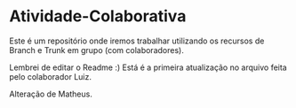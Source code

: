 # Atividade-Colaborativa
Este é um repositório onde iremos trabalhar utilizando os recursos de Branch e Trunk em grupo (com colaboradores).

Lembrei de editar o Readme :)
Está é a primeira atualização no arquivo feita pelo colaborador Luiz.

Alteração de Matheus.
